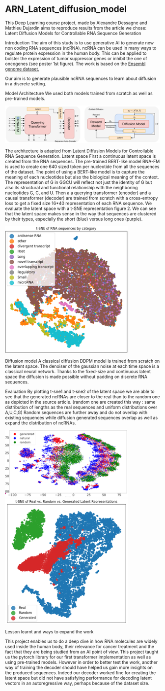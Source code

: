 # ARN_Latent_diffusion_model
This Deep Learning course project, made by Alexandre Dessagne and Mathieu Dujardin aims to reproduce results from the article we chose: Latent Diffusion Models for Controllable RNA  Sequence Generation

Introduction
The aim of this study is to use generative AI to generate new non coding RNA sequences (ncRNA). ncRNA can be used in many ways to regulate protein expression in the human body. This can be applied to bolster the expression of tumor suppressor genes or inhibit the one of oncogenes (see poster 1st figure). 
The work is based on the [Ensembl genome dataset.](https://drive.google.com/file/d/1LjqV4Ma1Em48SecGBGjPtuKc0AJLpy7_/view?usp=sharing)

Our aim is to generate plausible ncRNA sequences to learn about diffusion in a discrete setting.

Model Architecture
We used both models trained from scratch as well as pre-trained models. 

![](architecture_modele.png)

The architecture is adapted from Latent Diffusion Models for Controllable RNA Sequence Generation. 
Latent space
First a continuous latent space is created from the RNA sequences. The pre-trained BERT-like model RNA-FM is used to create one 640 sized token per nucleotide from all the sequences of the dataset.
The point of using a BERT-like model is to capture the meaning of each nucleotides but also the biological meaning of the context. The representation of G in GGCU will reflect not just the identity of G but also its structural and functional relationship with the neighboring nucleotides G, C, and U. Then a a querying transformer (encoder) and a causal transformer (decoder) are trained from scratch with a cross-entropy loss to get a fixed size 16*40 representation of each RNA sequence. We evaluate the latent space with a t-SNE representation figure 2. We can see that the latent space makes sense in the way that sequences are clustered by their types, especially the short (blue) versus long ones (purple).

<img src="tsne_category.png" width="400">


Diffusion model
A classical diffusion DDPM model is trained from scratch on the latent space. The denoiser of the gaussian noise at each time space is a classical neural network. Thanks to the fixed-size and continuous latent space the diffusion is made possible without padding on discrete RNA sequences.

Evaluation
 By plotting t-sne1 and t-sne2 of the latent space we are able to see that the generated ncRNAs are closer to the real than to the random one as depicted in the source article. (random one are created this way : same distribution of lengths as the real sequences and uniform distributions over A,U,C,G) Random sequences are further away and do not overlap with existing sequences while diffusion generated sequences overlap as well as expand the distribution of ncRNAs.

<img src="tsne_article_real_generated_random.png" width="400">

<img src="tsne_of_us_real_generated_random.png" width="400">

Lesson learnt and ways to expand the work

This project enables us to do a deep dive in how RNA molecules are widely used inside the human body, their relevance for cancer treatment and the fact that they are being studied from an AI point of view. This project taught us the pytorch library for our first transformer implementation as well as using pre-trained models. However in order to better test the work, another way of training the decoder should have helped us gain more insights on the produced sequences. Indeed our decoder worked fine for creating the latent space but did not have satisfying performance for decoding latent vectors in an autoregressive way, perhaps because of the dataset size.



